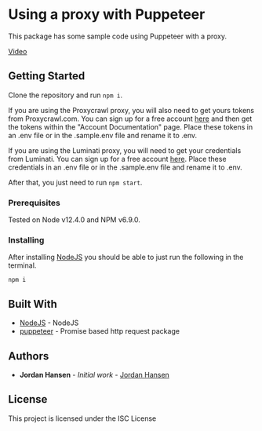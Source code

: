 # Using a proxy with Puppeteer

This package has some sample code using Puppeteer with a proxy. 

[Video](https://www.youtube.com/watch?v=nwS6TgXRTQk&feature=youtu.be)

## Getting Started

Clone the repository and run `npm i`. 

If you are using the Proxycrawl proxy, you will also need to get yours tokens from Proxycrawl.com. You can sign up for a free account [here](https://proxycrawl.com/?s=ukQB9Fqz) and 
then get the tokens within the "Account Documentation" page. Place these tokens in an .env file or in the .sample.env file and rename it to .env.

If you are using the Luminati proxy, you will need to get your credentials from Luminati. You can sign up for a free account [here](https://luminati.io/?affiliate=ref_5f240848c7669177abf8ef2a). Place these credentials in an .env file or in the .sample.env file and rename it to .env.

After that, you just need to run `npm start`.

### Prerequisites

Tested on Node v12.4.0 and NPM v6.9.0.

### Installing

After installing [NodeJS](https://nodejs.org/en/) you should be able to just run the following in the terminal.

```
npm i
```

## Built With

* [NodeJS](https://nodejs.org/en/) - NodeJS
* [puppeteer](https://github.com/axios/axios) - Promise based http request package

## Authors

* **Jordan Hansen** - *Initial work* - [Jordan Hansen](https://developers.google.com/web/tools/puppeteer)


## License

This project is licensed under the ISC License


